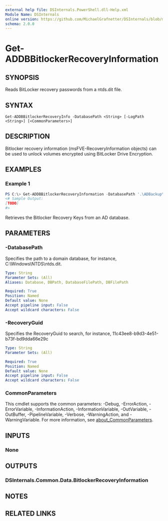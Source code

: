 ```yaml
---
external help file: DSInternals.PowerShell.dll-Help.xml
Module Name: DSInternals
online version: https://github.com/MichaelGrafnetter/DSInternals/blob/master/Documentation/PowerShell/Get-ADDBBitlockerRecoveryInformation.md
schema: 2.0.0
---
```


# Get-ADDBBitlockerRecoveryInformation

## SYNOPSIS
Reads BitLocker recovery passwords from a ntds.dit file.

## SYNTAX

```
Get-ADDBBitlockerRecoveryInfo -DatabasePath <String> [-LogPath <String>] [<CommonParameters>]
```

## DESCRIPTION

Bitlocker recovery information (msFVE-RecoveryInformation objects) can be used to unlock volumes encrypted using BitLocker Drive Encryption. 

## EXAMPLES

### Example 1
```powershell
PS C:\> Get-ADDBBitlockerRecoveryInformation -DatabasePath '.\ADBackup\Active Directory\ntds.dit'
<# Sample Output:
[TODO]
#>
```

Retrieves the Bitlocker Recovery Keys from an AD database.

## PARAMETERS

### -DatabasePath
Specifies the path to a domain database, for instance, C:\Windows\NTDS\ntds.dit.

```yaml
Type: String
Parameter Sets: (All)
Aliases: Database, DBPath, DatabaseFilePath, DBFilePath

Required: True
Position: Named
Default value: None
Accept pipeline input: False
Accept wildcard characters: False
```

### -RecoveryGuid
Specifies the RecoveryGuid to search, for instance, 11c43ee8-b9d3-4e51-b73f-bd9dda66e29c

```yaml
Type: String
Parameter Sets: (All)

Required: True
Position: Named
Default value: None
Accept pipeline input: False
Accept wildcard characters: False
```

### CommonParameters
This cmdlet supports the common parameters: -Debug, -ErrorAction, -ErrorVariable, -InformationAction, -InformationVariable, -OutVariable, -OutBuffer, -PipelineVariable, -Verbose, -WarningAction, and -WarningVariable. For more information, see [about_CommonParameters](http://go.microsoft.com/fwlink/?LinkID=113216).

## INPUTS

### None

## OUTPUTS

### DSInternals.Common.Data.BitlockerRecoveryInformation

## NOTES

## RELATED LINKS
